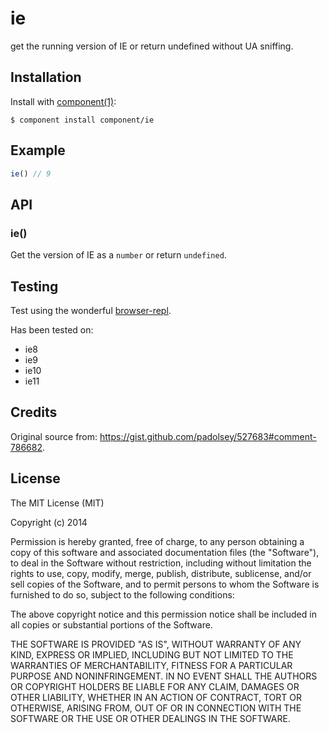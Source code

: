 
# ie

  get the running version of IE or return undefined without UA sniffing.

## Installation

  Install with [component(1)](http://component.io):

    $ component install component/ie

## Example

```js
ie() // 9
```

## API

### ie()

Get the version of IE as a `number` or return `undefined`.

## Testing

Test using the wonderful [browser-repl](https://github.com/cloudup/browser-repl).

Has been tested on:

  - ie8
  - ie9
  - ie10
  - ie11

## Credits

Original source from: https://gist.github.com/padolsey/527683#comment-786682.

## License

  The MIT License (MIT)

  Copyright (c) 2014 <copyright holders>

  Permission is hereby granted, free of charge, to any person obtaining a copy
  of this software and associated documentation files (the "Software"), to deal
  in the Software without restriction, including without limitation the rights
  to use, copy, modify, merge, publish, distribute, sublicense, and/or sell
  copies of the Software, and to permit persons to whom the Software is
  furnished to do so, subject to the following conditions:

  The above copyright notice and this permission notice shall be included in
  all copies or substantial portions of the Software.

  THE SOFTWARE IS PROVIDED "AS IS", WITHOUT WARRANTY OF ANY KIND, EXPRESS OR
  IMPLIED, INCLUDING BUT NOT LIMITED TO THE WARRANTIES OF MERCHANTABILITY,
  FITNESS FOR A PARTICULAR PURPOSE AND NONINFRINGEMENT. IN NO EVENT SHALL THE
  AUTHORS OR COPYRIGHT HOLDERS BE LIABLE FOR ANY CLAIM, DAMAGES OR OTHER
  LIABILITY, WHETHER IN AN ACTION OF CONTRACT, TORT OR OTHERWISE, ARISING FROM,
  OUT OF OR IN CONNECTION WITH THE SOFTWARE OR THE USE OR OTHER DEALINGS IN
  THE SOFTWARE.

